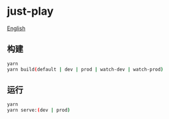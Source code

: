 # just-play

[English](./README.md)

## 构建
  
  ```bash
  yarn
  yarn build(default | dev | prod | watch-dev | watch-prod)
  ```

## 运行
  
  ```bash
  yarn
  yarn serve:(dev | prod)
  ```
